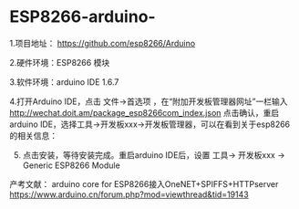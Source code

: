 # ESP8266-arduino-

1.项目地址： https://github.com/esp8266/Arduino

2.硬件环境：ESP8266 模块

3.软件环境：arduino IDE 1.6.7

4.打开Arduino IDE，点击 文件->首选项 ，在“附加开发板管理器网址”一栏输入 http://wechat.doit.am/package_esp8266com_index.json 点击确认，重启arduino IDE，选择工具->开发板xxx->开发板管理器，可以在看到关于esp8266的相关信息：

5. 点击安装，等待安装完成。重启arduino IDE后，设置 工具-> 开发板xxx -> Generic ESP8266 Module
  

产考文献： arduino core for ESP8266接入OneNET+SPIFFS+HTTPserver
         https://www.arduino.cn/forum.php?mod=viewthread&tid=19143
